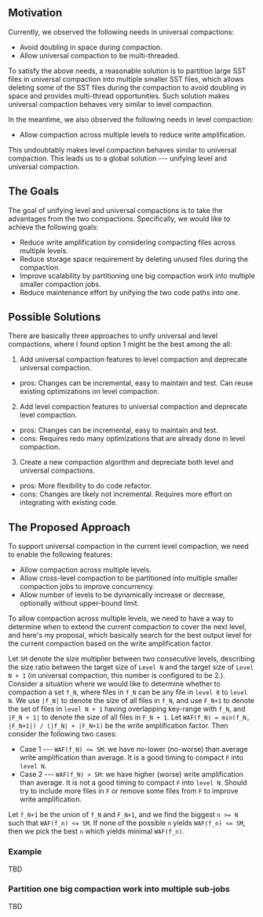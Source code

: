 ## Motivation
Currently, we observed the following needs in universal compactions:
* Avoid doubling in space during compaction.
* Allow universal compaction to be multi-threaded.

To satisfy the above needs, a reasonable solution is to partition large SST files in universal compaction into multiple smaller SST files, which allows deleting some of the SST files during the compaction to avoid doubling in space and provides multi-thread opportunities.  Such solution makes universal compaction behaves very similar to level compaction.

In the meantime, we also observed the following needs in level compaction:
* Allow compaction across multiple levels to reduce write amplification.

This undoubtably makes level compaction behaves similar to universal compaction.  This leads us to a global solution --- unifying level and universal compaction.

## The Goals
The goal of unifying level and universal compactions is to take the advantages from the two compactions.  Specifically, we would like to achieve the following goals:

* Reduce write amplification by considering compacting files across multiple levels.
* Reduce storage space requirement by deleting unused files during the compaction.
* Improve scalability by partitioning one big compaction work into multiple smaller compaction jobs.
* Reduce maintenance effort by unifying the two code paths into one.

## Possible Solutions
There are basically three approaches to unify universal and level compactions, where I found option 1 might be the best among the all:

1. Add universal compaction features to level compaction and deprecate universal compaction.
 * pros: Changes can be incremental, easy to maintain and test.  Can reuse existing optimizations on level compaction.
2. Add level compaction features to universal compaction and deprecate level compaction.
 * pros: Changes can be incremental, easy to maintain and test.
 * cons: Requires redo many optimizations that are already done in level compaction.
3. Create a new compaction algorithm and depreciate both level and universal compactions.
 * pros: More flexibility to do code refactor.
 * cons: Changes are likely not incremental.  Requires more effort on integrating with existing code.


## The Proposed Approach
To support universal compaction in the current level compaction, we need to enable the following features:
* Allow compaction across multiple levels.
* Allow cross-level compaction to be partitioned into multiple smaller compaction jobs to improve concurrency.
* Allow number of levels to be dynamically increase or decrease, optionally without upper-bound limit.

To allow compaction across multiple levels, we need to have a way to determine when to extend the current compaction to cover the next level, and here's my proposal, which basically search for the best output level for the current compaction based on the write amplification factor.

Let `SM` denote the size multiplier between two consecutive levels, describing the size ratio between the target size of `Level N` and the target size of `Level N + 1` (in universal compaction, this number is configured to be 2.).  Consider a situation where we would like to determine whether to compaction a set `f_N`, where files in `f_N` can be any file in `level 0` to `level N`.  We use `|f_N|` to denote the size of all files in `f_N`, and use `F_N+1` to denote the set of files in `level N + 1` having overlapping key-range with `f_N`, and `|F_N + 1|` to denote the size of all files in `F_N + 1`.  Let `WAF(f_N) = min(f_N, |F_N+1|) / (|f_N| + |F_N+1)` be the write amplification factor.  Then consider the following two cases:

* Case 1 --- `WAF(f_N) <= SM`: we have no-lower (no-worse) than average write amplification than average.  It is a good timing to compact `F` into `level N`.
* Case 2 --- `WAF(f_N) > SM`: we have higher (worse) write amplification than average.  It is not a good timing to compact `F` into `level N`.  Should try to include more files in `F` or remove some files from `F` to improve write amplification.

Let `f_N+1` be the union of `f_N` and `F_N+1`, and we find the biggest `n >= N` such that `WAF(f_n) <= SM`.  If none of the possible `n` yields `WAF(f_n) <= SM`, then we pick the best `n` which yields minimal `WAF(f_n)`.

### Example
TBD

### Partition one big compaction work into multiple sub-jobs
TBD